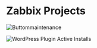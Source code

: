 # Zabbix Projects


![Buttommaintenance](https://img.shields.io/badge/build-maintenance-yellow)

![WordPress Plugin Active Installs](https://img.shields.io/wordpress/plugin/installs/aaa)
